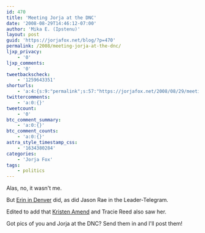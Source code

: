 ```yaml
---
id: 470
title: 'Meeting Jorja at the DNC'
date: '2008-08-29T14:46:12-07:00'
author: 'Mika E. (Ipstenu)'
layout: post
guid: 'https://jorjafox.net/blog/?p=470'
permalink: /2008/meeting-jorja-at-the-dnc/
ljxp_privacy:
    - '0'
ljxp_comments:
    - '0'
tweetbackscheck:
    - '1259643351'
shorturls:
    - 'a:4:{s:9:"permalink";s:57:"https://jorjafox.net/2008/08/29/meeting-jorja-at-the-dnc/";s:7:"tinyurl";s:25:"http://tinyurl.com/nhk72c";s:4:"isgd";s:18:"http://is.gd/53sN2";s:5:"bitly";s:20:"http://bit.ly/85S40e";}'
twittercomments:
    - 'a:0:{}'
tweetcount:
    - '0'
btc_comment_summary:
    - 'a:0:{}'
btc_comment_counts:
    - 'a:0:{}'
astra_style_timestamp_css:
    - '1634380284'
categories:
    - 'Jorja Fox'
tags:
    - politics
---
```


Alas, no, it wasn't me.

But <a href="http://lgbtdelegate.blogspot.com/2008/08/wow-part-three.html">Erin in Denver</a> did, as did Jason Rae in the Leader-Telegram.

Edited to add that <a href="http://blueheartskc.blogspot.com/2008/08/blue-hearts-day-3-at-convention.html">Kristen Amend</a> and Tracie Reed also saw her.

Got pics of you and Jorja at the DNC? Send them in and I'll post them!